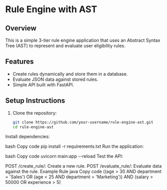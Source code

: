 
# Rule Engine with AST

## Overview
This is a simple 3-tier rule engine application that uses an Abstract Syntax Tree (AST) to represent and evaluate user eligibility rules.

## Features
- Create rules dynamically and store them in a database.
- Evaluate JSON data against stored rules.
- Simple API built with FastAPI.

## Setup Instructions

1. Clone the repository:
   ```bash
   git clone https://github.com/your-username/rule-engine-ast.git
   cd rule-engine-ast

Install dependencies:

bash
Copy code
pip install -r requirements.txt
Run the application:

bash
Copy code
uvicorn main:app --reload
Test the API:

POST /create_rule/: Create a new rule.
POST /evaluate_rule/: Evaluate data against the rule.
Example Rule
java
Copy code
((age > 30 AND department = 'Sales') OR (age < 25 AND department = 'Marketing')) AND (salary > 50000 OR experience > 5)
